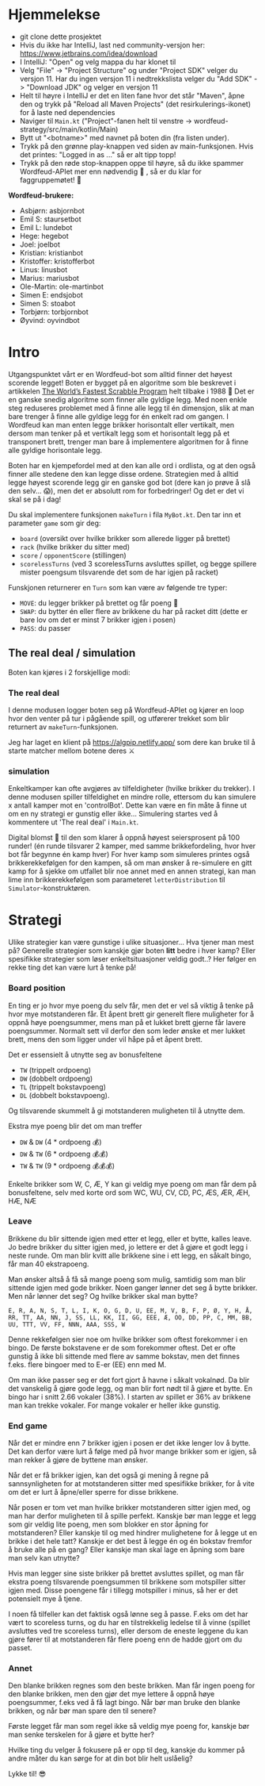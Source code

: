 # Hjemmelekse

- git clone dette prosjektet
- Hvis du ikke har IntelliJ, last ned community-versjon her: https://www.jetbrains.com/idea/download
- I IntelliJ: "Open" og velg mappa du har klonet til
- Velg "File" -> "Project Structure" og under "Project SDK" velger du versjon 11. Har du ingen versjon 11 i nedtrekkslista velger du "Add SDK" -> "Download JDK" og velger en versjon 11
- Helt til høyre i IntelliJ er det en liten fane hvor det står "Maven", åpne den og trykk på "Reload all Maven Projects" (det resirkulerings-ikonet) for å laste ned dependencies
- Naviger til `Main.kt` ("Project"-fanen helt til venstre -> wordfeud-strategy/src/main/kotlin/Main) 
- Bytt ut "\<botname\>" med navnet på boten din (fra listen under). 
- Trykk på den grønne play-knappen ved siden av main-funksjonen. Hvis det printes: "Logged in as ..." så er alt tipp topp!
- Trykk på den røde stop-knappen oppe til høyre, så du ikke spammer Wordfeud-APIet mer enn nødvendig 😬 , så er du klar for faggruppemøtet! 🎉

**Wordfeud-brukere:**
- Asbjørn: asbjornbot
- Emil S: staursetbot
- Emil L: lundebot
- Hege: hegebot
- Joel: joelbot
- Kristian: kristianbot
- Kristoffer: kristofferbot
- Linus: linusbot
- Marius: mariusbot
- Ole-Martin: ole-martinbot
- Simen E: endsjobot
- Simen S: stoabot
- Torbjørn: torbjornbot
- Øyvind: oyvindbot


# Intro

Utgangspunktet vårt er en Wordfeud-bot som alltid finner det høyest scorende legget! 
Boten er bygget på en algoritme som ble beskrevet i artikkelen [The World’s Fastest Scrabble Program](https://www.cs.cmu.edu/afs/cs/academic/class/15451-s06/www/lectures/scrabble.pdf) helt tilbake i 1988 🤯
Det er en ganske snedig algoritme som finner alle gyldige legg. Med noen enkle steg reduseres problemet med å finne alle legg til én dimensjon, slik at man bare trenger å finne alle gyldige legg for én enkelt rad om gangen. I Wordfeud kan man enten legge brikker horisontalt eller vertikalt, men dersom man tenker på et vertikalt legg som et horisontalt legg på et transponert brett, trenger man bare å implementere algoritmen for å finne alle gyldige horisontale legg.

Boten har en kjempefordel med at den kan alle ord i ordlista, og at den også finner alle stedene den kan legge disse ordene.
Strategien med å alltid legge høyest scorende legg gir en ganske god bot (dere kan jo prøve å slå den selv... 😱), men det er absolutt rom for forbedringer!
Og det er det vi skal se på i dag!

Du skal implementere funksjonen `makeTurn` i fila `MyBot.kt`.
Den tar inn et parameter `game` som gir deg:
- `board` (oversikt over hvilke brikker som allerede ligger på brettet)
- `rack` (hvilke brikker du sitter med)
- `score` / `opponentScore` (stillingen)
- `scorelessTurns` (ved 3 scorelessTurns avsluttes spillet, og begge spillere mister poengsum tilsvarende det som de har igjen på racket)

Funskjonen returnerer en `Turn` som kan være av følgende tre typer:
- `MOVE`: du legger brikker på brettet og får poeng 🎉
- `SWAP`: du bytter én eller flere av brikkene du har på racket ditt (dette er bare lov om det er minst 7 brikker igjen i posen)
- `PASS`: du passer

## The real deal / simulation
Boten kan kjøres i 2 forskjellige modi:

### The real deal
I denne modusen logger boten seg på Wordfeud-APIet og kjører en loop hvor den venter på tur i pågående spill, og utførerer trekket som blir returnert av `makeTurn`-funksjonen. 

Jeg har laget en klient på https://algpip.netlify.app/ som dere kan bruke til å starte matcher mellom botene deres ⚔️

### simulation
Enkeltkamper kan ofte avgjøres av tilfeldigheter (hvilke brikker du trekker). I denne modusen spiller tilfeldighet en mindre rolle, ettersom du kan simulere x antall kamper mot en 'controlBot'.
Dette kan være en fin måte å finne ut om en ny strategi er gunstig eller ikke...
Simulering startes ved å kommentere ut 'The real deal' i `Main.kt`.

Digital blomst 🌻 til den som klarer å oppnå høyest seiersprosent på 100 runder! 
(én runde tilsvarer 2 kamper, med samme brikkefordeling, hvor hver bot får begynne én kamp hver)
For hver kamp som simuleres printes også brikkerekkefølgen for den kampen, så om man ønsker å re-simulere en gitt kamp for å sjekke om utfallet blir noe annet med en annen strategi, kan man lime inn brikkerekkefølgen som parameteret `letterDistribution` til `Simulator`-konstruktøren.

# Strategi

Ulike strategier kan være gunstige i ulike situasjoner...
Hva tjener man mest på? Generelle strategier som kanskje gjør boten **litt** bedre i hver kamp? Eller spesifikke strategier som løser enkeltsituasjoner veldig godt..?
Her følger en rekke ting det kan være lurt å tenke på!

### Board position
En ting er jo hvor mye poeng du selv får, men det er vel så viktig å tenke på hvor mye motstanderen får.
Et åpent brett gir generelt flere muligheter for å oppnå høye poengsummer, mens man på et lukket brett gjerne får lavere poengsummer.
Normalt sett vil derfor den som leder ønske et mer lukket brett, mens den som ligger under vil håpe på et åpent brett.

Det er essensielt å utnytte seg av bonusfeltene 
- `TW` (trippelt ordpoeng) 
- `DW` (dobbelt ordpoeng) 
- `TL` (trippelt bokstavpoeng) 
- `DL` (dobbelt bokstavpoeng).

Og tilsvarende skummelt å gi motstanderen muligheten til å utnytte dem. 

Ekstra mye poeng blir det om man treffer 
- `DW` & `DW` (4 * ordpoeng 💰)
- `DW` & `TW` (6 * ordpoeng 💰💰) 
- `TW` & `TW` (9 * ordpoeng 💰💰💰)

Enkelte brikker som W, C, Æ, Y kan gi veldig mye poeng om man får dem på bonusfeltene, selv med korte ord som WC, WU, CV, CD, PC, ÆS, ÆR, ÆH, HÆ, NÆ 

### Leave
Brikkene du blir sittende igjen med etter et legg, eller et bytte, kalles leave.
Jo bedre brikker du sitter igjen med, jo lettere er det å gjøre et godt legg i neste runde.
Om man blir kvitt alle brikkene sine i ett legg, en såkalt bingo, får man 40 ekstrapoeng.

Man ønsker altså å få så mange poeng som mulig, samtidig som man blir sittende igjen med gode brikker.
Noen ganger lønner det seg å bytte brikker. Men når lønner det seg? Og hvilke brikker skal man bytte?

`E, R, A, N, S, T, L, I, K, O, G, D, U, EE, M, V, B, F, P, Ø, Y, H, Å, RR, TT, AA, NN, J, SS, LL, KK, II, GG, EEE, Æ, OO, DD, PP, C, MM, BB, UU, TTT, VV, FF, NNN, AAA, SSS, W`

Denne rekkefølgen sier noe om hvilke brikker som oftest forekommer i en bingo. De første bokstavene er de som forekommer oftest. Det er ofte gunstig å ikke bli sittende med flere av samme bokstav, men det finnes f.eks. flere bingoer med to E-er (EE) enn med M.

Om man ikke passer seg er det fort gjort å havne i såkalt vokalnød. Da blir det vanskelig å gjøre gode legg, og man blir fort nødt til å gjøre et bytte. En bingo har i snitt 2.66 vokaler (38%). I starten av spillet er 36% av brikkene man kan trekke vokaler.
For mange vokaler er heller ikke gunstig.

### End game
Når det er mindre enn 7 brikker igjen i posen er det ikke lenger lov å bytte. Det kan derfor være lurt å følge med på hvor mange brikker som er igjen, så man rekker å gjøre de byttene man ønsker.

Når det er få brikker igjen, kan det også gi mening å regne på sannsynligheten for at motstanderen sitter med spesifikke brikker, for å vite om det er lurt å åpne/eller sperre for disse brikkene.

Når posen er tom vet man hvilke brikker motstanderen sitter igjen med, og man har derfor muligheten til å spille perfekt.
Kanskje bør man legge et legg som gir veldig lite poeng, men som blokker en stor åpning for motstanderen? Eller kanskje til og med hindrer mulighetene for å legge ut en brikke i det hele tatt? Kanskje er det best å legge én og én bokstav fremfor å bruke alle på en gang? Eller kanskje man skal lage en åpning som bare man selv kan utnytte?

Hvis man legger sine siste brikker på brettet avsluttes spillet, og man får ekstra poeng tilsvarende poengsummen til brikkene som motspiller sitter igjen med. Disse poengene får i tillegg motspiller i minus, så her er det potensielt mye å tjene.

I noen få tilfeller kan det faktisk også lønne seg å passe.
F.eks om det har vært to scoreless turns, og du har en tilstrekkelig ledelse til å vinne (spillet avsluttes ved tre scoreless turns), eller dersom de eneste leggene du kan gjøre fører til at motstanderen får flere poeng enn de hadde gjort om du passet.

### Annet
Den blanke brikken regnes som den beste brikken. Man får ingen poeng for den blanke brikken, men den gjør det mye lettere å oppnå høye poengsummer, f.eks ved å få lagt bingo. Når bør man bruke den blanke brikken, og når bør man spare den til senere?

Første legget får man som regel ikke så veldig mye poeng for, kanskje bør man senke terskelen for å gjøre et bytte her?

Hvilke ting du velger å fokusere på er opp til deg, kanskje du kommer på andre måter du kan sørge for at din bot blir helt uslåelig? 

Lykke til! 😎
